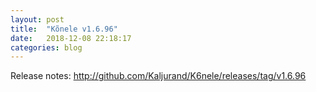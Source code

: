 ```yaml
---
layout: post
title:  "Kõnele v1.6.96"
date:   2018-12-08 22:18:17
categories: blog
---
```


Release notes: <http://github.com/Kaljurand/K6nele/releases/tag/v1.6.96>
